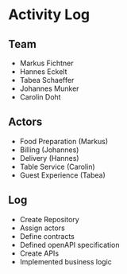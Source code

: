 # Activity Log

## Team

- Markus Fichtner
- Hannes Eckelt
- Tabea Schaeffer
- Johannes Munker
- Carolin Doht

## Actors

- Food Preparation (Markus)
- Billing (Johannes)
- Delivery (Hannes)
- Table Service (Carolin)
- Guest Experience (Tabea)

## Log

- Create Repository
- Assign actors
- Define contracts
- Defined openAPI specification
- Create APIs
- Implemented business logic

 